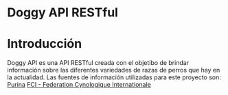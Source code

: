 # Doggy API RESTful

# Introducción

Doggy API es una API RESTful creada con el objetibo de brindar información sobre las diferentes variedades de razas de perros que hay en la actualidad. Las fuentes de información utilizadas para este proyecto son:
[Purina](https://purina.es/perros/razas-de-perro/tipos-de-razas-de-perro)
[FCI - Federation Cynologique Internationale](http://www.fci.be/es/)
